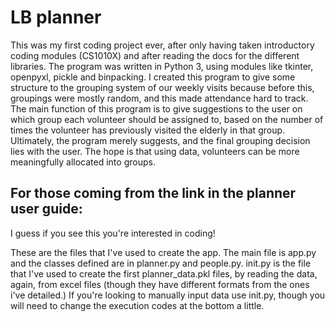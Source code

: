 # LB planner
This was my first coding project ever, after only having taken introductory coding modules (CS1010X) and after reading the docs for the different libraries. The program was written in Python 3, using modules like tkinter, openpyxl, pickle and binpacking. 
I created this program to give some structure to the grouping system of our weekly visits because before this, groupings were mostly random, and this made attendance hard to track. 
The main function of this program is to give suggestions to the user on which group each volunteer should be assigned to, based on the number of times the volunteer has previously visited the elderly in that group. Ultimately, the program merely suggests, and the final grouping decision lies with the user. The hope is that using data, volunteers can be more meaningfully allocated into groups.

## For those coming from the link in the planner user guide:
I guess if you see this you're interested in coding!

These are the files that I've used to create the app. The main file is app.py and the classes defined are in planner.py and people.py.
init.py is the file that I've used to create the first planner_data.pkl files, by reading the data, again, from excel files (though they have different formats from the ones i've detailed.)
If you're looking to manually input data use init.py, though you will need to change the execution codes at the bottom a little.
